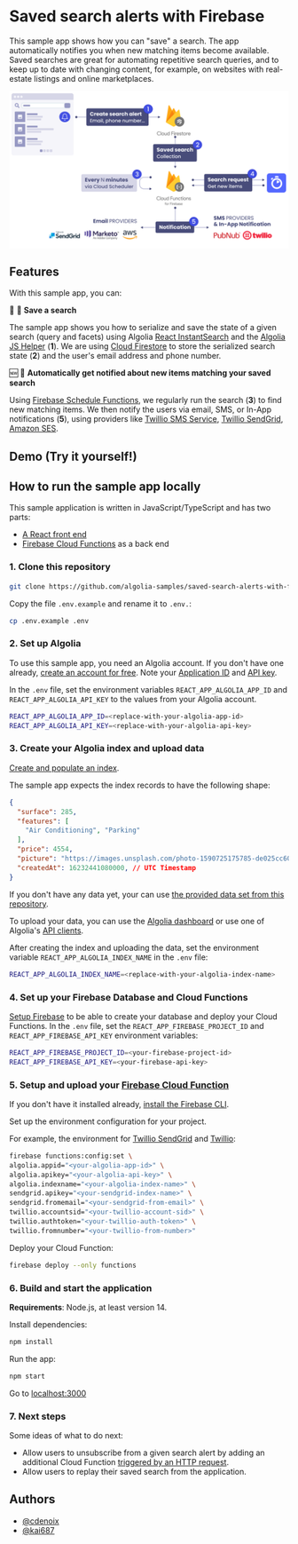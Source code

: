 # Saved search alerts with Firebase

This sample app shows how you can "save" a search. The app automatically notifies you when new matching items become available.
Saved searches are great for automating repetitive search queries, and to keep up to date with changing content,
for example, on websites with real-estate listings and online marketplaces.

<img src="sample/schema.png?raw=true" alt="A flowchart of the saved search alerts sample" align="center">

## Features

With this sample app, you can:

💾 🔎 **Save a search**

The sample app shows you how to serialize and save the state of a given search (query and facets) using Algolia [React InstantSearch](https://www.algolia.com/doc/guides/building-search-ui/what-is-instantsearch/react/) and the [Algolia JS Helper](https://community.algolia.com/algoliasearch-helper-js/) (**1**). We are using [Cloud Firestore](https://firebase.google.com/docs/firestore) to store the serialized search state (**2**) and the user's email address and phone number.

🆕 📨 **Automatically get notified about new items matching your saved search**

Using [Firebase Schedule Functions](https://firebase.google.com/docs/functions/schedule-functions), we regularly run the search (**3**) to find new matching items. We then notify the users via email, SMS, or In-App notifications (**5**), using providers like [Twillio SMS Service](https://www.twilio.com/sms), [Twillio SendGrid](https://www.twilio.com/sendgrid/email-api), [Amazon SES](https://aws.amazon.com/en/ses/).

## Demo (Try it yourself!)



## How to run the sample app locally

This sample application is written in JavaScript/TypeScript and has two parts:

- [A React front end](src)
- [Firebase Cloud Functions](functions) as a back end

### 1. Clone this repository

```bash
git clone https://github.com/algolia-samples/saved-search-alerts-with-firebase
```

Copy the file `.env.example` and rename it to `.env.`:

```bash
cp .env.example .env
```

### 2. Set up Algolia

To use this sample app, you need an Algolia account. If you don't have one already, [create an account for free](https://www.algolia.com/users/sign-up). Note your [Application ID](https://www.algolia.com/doc/guides/sending-and-managing-data/send-and-update-your-data/how-to/importing-with-the-api/#application-id) and [API key](https://www.algolia.com/doc/guides/sending-and-managing-data/send-and-update-your-data/how-to/importing-with-the-api/#application-id).

In the `.env` file, set the environment variables `REACT_APP_ALGOLIA_APP_ID` and `REACT_APP_ALGOLIA_API_KEY` to the values from your Algolia account.

```bash
REACT_APP_ALGOLIA_APP_ID=<replace-with-your-algolia-app-id>
REACT_APP_ALGOLIA_API_KEY=<replace-with-your-algolia-api-key>
```

### 3. Create your Algolia index and upload data

[Create and populate an index](https://www.algolia.com/doc/guides/sending-and-managing-data/prepare-your-data/).

The sample app expects the index records to have the following shape:

```json
{
  "surface": 285,
  "features": [
    "Air Conditioning", "Parking"
  ],
  "price": 4554,
  "picture": "https://images.unsplash.com/photo-1590725175785-de025cc60835?crop=entropy&cs=tinysrgb&fit=max&fm=jpg&ixid=MnwyMzYzMTJ8MHwxfHNlYXJjaHwxNzF8fGhvdXNlJTIwaW50ZXJpb3J8ZW58MHx8fHwxNjIyNzA2MzU0&ixlib=rb-1.2.1&q=80&w=1080",
  "createdAt": 16232441080000, // UTC Timestamp
}
```

If you don't have any data yet, your can use [the provided data set from this repository](sample/real_estate_classified.json).

To upload your data, you can use the [Algolia dashboard](https://www.algolia.com/doc/guides/sending-and-managing-data/send-and-update-your-data/how-to/importing-from-the-dashboard/) or use one of Algolia's [API clients](https://www.algolia.com/developers/#integrations).

After creating the index and uploading the data, set the environment variable `REACT_APP_ALGOLIA_INDEX_NAME` in the `.env` file:

```bash
REACT_APP_ALGOLIA_INDEX_NAME=<replace-with-your-algolia-index-name>
```

### 4. Set up your Firebase Database and Cloud Functions

[Setup Firebase](https://firebase.google.com/docs/web/setup) to be able to create your database and deploy your Cloud Functions.
In the `.env` file, set the `REACT_APP_FIREBASE_PROJECT_ID` and `REACT_APP_FIREBASE_API_KEY` environment variables:

```bash
REACT_APP_FIREBASE_PROJECT_ID=<your-firebase-project-id>
REACT_APP_FIREBASE_API_KEY=<your-firebase-api-key>
```

### 5. Setup and upload your [Firebase Cloud Function](https://firebase.google.com/docs/functions)

If you don't have it installed already, [install the Firebase CLI](https://firebase.google.com/docs/web/setup#install-cli-deploy).

Set up the environment configuration for your project.

For example, the environment for [Twillio SendGrid](https://www.twilio.com/sendgrid/email-api) and [Twillio](https://www.twilio.com/docs/sms/send-messages):

```bash
firebase functions:config:set \
algolia.appid="<your-algolia-app-id>" \
algolia.apikey="<your-algolia-api-key>" \
algolia.indexname="<your-algolia-index-name>" \
sendgrid.apikey="<your-sendgrid-index-name>" \
sendgrid.fromemail="<your-sendgrid-from-email>" \
twillio.accountsid="<your-twillio-account-sid>" \
twillio.authtoken="<your-twillio-auth-token>" \
twillio.fromnumber="<your-twillio-from-number>"
```

Deploy your Cloud Function:

```bash
firebase deploy --only functions
```

### 6. Build and start the application

**Requirements**: Node.js, at least version 14.

Install dependencies:

```bash
npm install
```

Run the app:
```bash
npm start
```

Go to [localhost:3000](http://localhost:3000)

### 7. Next steps

Some ideas of what to do next:
- Allow users to unsubscribe from a given search alert by adding an additional Cloud Function [triggered by an HTTP request](https://firebase.google.com/docs/functions/http-events#trigger_a_function_with_an_http_request).
- Allow users to replay their saved search from the application.

## Authors

- [@cdenoix](https://twitter.com/cdenoix)
- [@kai687](https://github.com/kai687)
